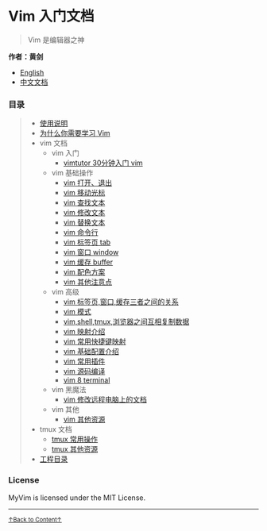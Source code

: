 # Vim 入门文档

> Vim 是编辑器之神<a name='fn1b'></a>

**作者：黄剑**

* [English](README_en.md)
* [中文文档](https://github.com/MDGSF/MyVim)

### 目录

> * [使用说明](doc/README_02_how_to_use_this_document.md)
> * [为什么你需要学习 Vim](doc/README_01_why_you_need_learn_vim.md)
> * vim 文档
>     * vim 入门
>         * [vimtutor 30分钟入门 vim](doc/README_vim_tutor.md)
>     * vim 基础操作
>         * [vim 打开、退出](doc/README_vim_openclose.md)
>         * [vim 移动光标](doc/README_vim_movecursor.md)
>         * [vim 查找文本](doc/README_vim_search.md)
>         * [vim 修改文本](doc/README_vim_modify.md)
>         * [vim 替换文本](doc/README_vim_substitute.md)
>         * [vim 命令行](doc/README_vim_cmdline.md)
>         * [vim 标签页 tab](doc/README_vim_tab.md)
>         * [vim 窗口 window](doc/README_vim_windows.md)
>         * [vim 缓存 buffer](doc/README_vim_buffer.md)
>         * [vim 配色方案](doc/README_vim_colorscheme.md)
>         * [vim 其他注意点](doc/README_vim_miscellanes.md)
>     * vim 高级
>         * [vim 标签页,窗口,缓存三者之间的关系](README_vim_tab_windows_buffer.md)
>         * [vim 模式](doc/README_vim_mode.md)
>         * [vim,shell,tmux,浏览器之间互相复制数据](doc/README_vim_copydata.md)
>         * [vim 映射介绍](doc/README_vim_mapping_introduction.md)
>         * [vim 常用快捷键映射](doc/README_vim_mapping_common_used.md)
>         * [vim 基础配置介绍](doc/README_vim_basicsetting.md)
>         * [vim 常用插件](doc/README_vim_plugin.md)
>         * [vim 源码编译](doc/README_vim_build.md)
>         * [vim 8 terminal](doc/README_vim_terminal.md)
>     * vim 黑魔法
>         * [vim 修改远程电脑上的文档](README_vim_darkmagic_modify_remote_file.md)
>     * vim 其他
>         * [vim 其他资源](doc/README_vim_resource.md)
> * tmux 文档
>     * [tmux 常用操作](doc/README_tmux_basic.md)
>     * [tmux 其他资源](doc/README_tmux_resource.md)
> * [工程目录](doc/README_00_project_directory.md)

### License

MyVim is licensed under the MIT License.

* * *

<a href='#fn1b'><small>↑Back to Content↑</small></a>

